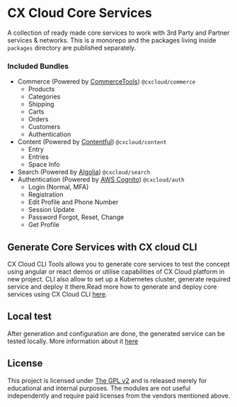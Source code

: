 # CX Cloud Core Services

A collection of ready made core services to work with 3rd Party and Partner services & networks. This is a monorepo and the packages living inside `packages` directory are published separately.

### Included Bundles

- Commerce (Powered by [CommerceTools](https://commercetools.com)) `@cxcloud/commerce`
  - Products
  - Categories
  - Shipping
  - Carts
  - Orders
  - Customers
  - Authentication
- Content (Powered by [Contentful](https://contentful.com)) `@cxcloud/content`
  - Entry
  - Entries
  - Space Info
- Search (Powered by [Algolia](https://algolia.com)) `@cxcloud/search`
- Authentication (Powered by [AWS Cognito](https://aws.amazon.com/cognito/)) `@cxcloud/auth`
  - Login (Normal, MFA)
  - Registration
  - Edit Profile and Phone Number
  - Session Update
  - Password Forgot, Reset, Change
  - Get Profile

## Generate Core Services with CX cloud CLI

CX Cloud CLI Tools allows you to generate core services to test the concept using angular or react demos or utilise capabilities of CX Cloud platform in new project. CLI also allow to set up a Kubernetes cluster, generate required service and deploy it there.Read more how to generate and deploy core services using CX Cloud CLI [here](https://docs.cxcloud.com/setting-up-a-cxcloud-project/generating-core-services).

## Local test

After generation and configuration are done, the generated service can be tested locally. More information about it [here](https://docs.cxcloud.com/setting-up-a-cxcloud-project/generating-core-services#local-test) 


## License

This project is licensed under [The GPL v2](LICENSE) and is released merely for educational and internal purposes. The modules are not useful independently and require paid licenses from the vendors mentioned above.
